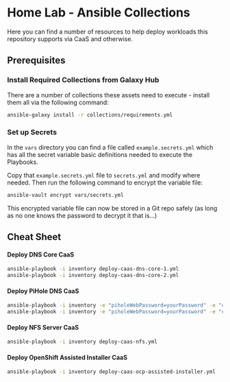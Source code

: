 # Home Lab - Ansible Collections

Here you can find a number of resources to help deploy workloads this repository supports via CaaS and otherwise.

## Prerequisites

### Install Required Collections from Galaxy Hub

There are a number of collections these assets need to execute - install them all via the following command:

```bash
ansible-galaxy install -r collections/requirements.yml
```

### Set up Secrets

In the `vars` directory you can find a file called `example.secrets.yml` which has all the secret variable basic definitions needed to execute the Playbooks.

Copy that `example.secrets.yml` file to `secrets.yml` and modify where needed.  Then run the following command to encrypt the variable file:

```bash
ansible-vault encrypt vars/secrets.yml
```

This encrypted variable file can now be stored in a Git repo safely (as long as no one knows the password to decrypt it that is...)

## Cheat Sheet

#### Deploy DNS Core CaaS

```bash
ansible-playbook -i inventory deploy-caas-dns-core-1.yml
ansible-playbook -i inventory deploy-caas-dns-core-2.yml
```

#### Deploy PiHole DNS CaaS

```bash
ansible-playbook -i inventory -e "piholeWebPassword=yourPassword" -e "clearVolumes=true" deploy-caas-dns-pihole-1.yml
ansible-playbook -i inventory -e "piholeWebPassword=yourPassword" -e "clearVolumes=true" deploy-caas-dns-pihole-2.yml
```

#### Deploy NFS Server CaaS

```bash
ansible-playbook -i inventory deploy-caas-nfs.yml
```

#### Deploy OpenShift Assisted Installer CaaS

```bash
ansible-playbook -i inventory deploy-caas-ocp-assisted-installer.yml
```